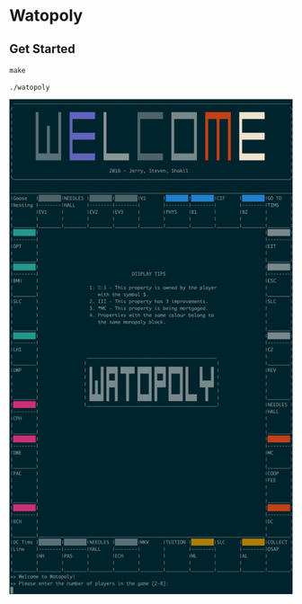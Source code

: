 # Watopoly

## Get Started

```
make
```

```
./watopoly
```

![waterpoly-game](README.assets/waterpoly-game.png)